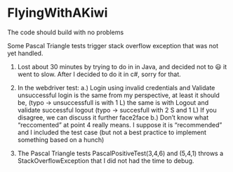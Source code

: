 # FlyingWithAKiwi

The code should build with no problems

Some Pascal Triangle tests trigger stack overflow exception that was not yet handled.


1. Lost about 30 minutes by trying to do in in Java, and decided not to 😃 it went to slow. 
After I decided to do it in c#, sorry for that.

2. In the webdriver test:
a.) Login using invalid credentials and Validate unsuccessful login is the same from my perspective, at least it should be, (typo -> unsuccessfull is with 1 L) 
the same is with Logout and validate successful logout (typo -> succesfull with 2 S and 1 L) 
If you disagree, we can discuss it further face2face
b.) Don’t know what “reccomented”  at point 4 really means. I suppose it is “recommended” and I included the test case (but not a best practice to implement something based on a hunch)
 
3. The Pascal Triangle tests PascalPositiveTest(3,4,6) and (5,4,1) throws a StackOverflowException that I did not had the time to debug.


